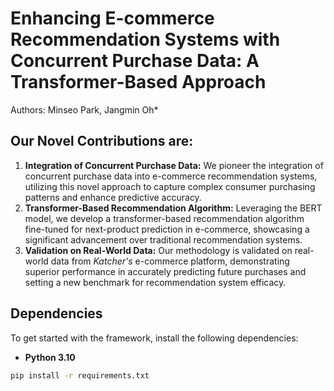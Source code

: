 # Enhancing E-commerce Recommendation Systems with Concurrent Purchase Data: A Transformer-Based Approach

Authors: Minseo Park, Jangmin Oh*

## Our Novel Contributions are:

1. **Integration of Concurrent Purchase Data:** We pioneer the integration of concurrent purchase data into e-commerce recommendation systems, utilizing this novel approach to capture complex consumer purchasing patterns and enhance predictive accuracy.
2. **Transformer-Based Recommendation Algorithm:** Leveraging the BERT model, we develop a transformer-based recommendation algorithm fine-tuned for next-product prediction in e-commerce, showcasing a significant advancement over traditional recommendation systems.
3. **Validation on Real-World Data:** Our methodology is validated on real-world data from *Katcher's* e-commerce platform, demonstrating superior performance in accurately predicting future purchases and setting a new benchmark for recommendation system efficacy.

## Dependencies

To get started with the framework, install the following dependencies:

- **Python 3.10**

```bash
pip install -r requirements.txt
```
